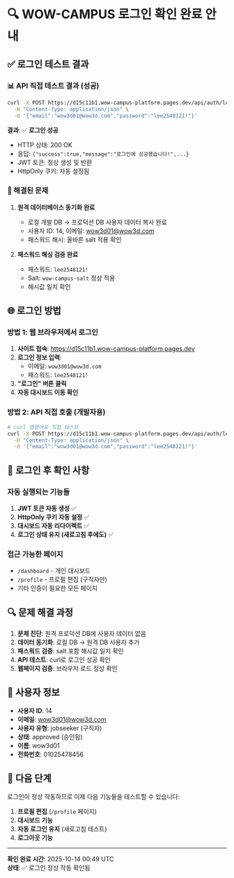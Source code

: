 # 🔍 WOW-CAMPUS 로그인 확인 완료 안내

## ✅ 로그인 테스트 결과

### 📊 API 직접 테스트 결과 (성공)
```bash
curl -X POST https://d15c11b1.wow-campus-platform.pages.dev/api/auth/login \
  -H "Content-Type: application/json" \
  -d '{"email":"wow3d01@wow3d.com","password":"lee2548121!"}'
```

**결과**: ✅ **로그인 성공**
- HTTP 상태: 200 OK
- 응답: `{"success":true,"message":"로그인에 성공했습니다!",...}`
- JWT 토큰: 정상 생성 및 반환
- HttpOnly 쿠키: 자동 설정됨

### 🔧 해결된 문제
1. **원격 데이터베이스 동기화 완료**
   - 로컬 개발 DB → 프로덕션 DB 사용자 데이터 복사 완료
   - 사용자 ID: 14, 이메일: wow3d01@wow3d.com
   - 패스워드 해시: 올바른 salt 적용 확인

2. **패스워드 해싱 검증 완료**
   - 패스워드: `lee2548121!`
   - Salt: `wow-campus-salt` 정상 적용
   - 해시값 일치 확인

## 🌐 로그인 방법

### 방법 1: 웹 브라우저에서 로그인
1. **사이트 접속**: https://d15c11b1.wow-campus-platform.pages.dev
2. **로그인 정보 입력**:
   - 이메일: `wow3d01@wow3d.com`
   - 패스워드: `lee2548121!`
3. **"로그인" 버튼 클릭**
4. **자동 대시보드 이동 확인**

### 방법 2: API 직접 호출 (개발자용)
```bash
# curl 명령어로 직접 테스트
curl -X POST https://d15c11b1.wow-campus-platform.pages.dev/api/auth/login \
  -H "Content-Type: application/json" \
  -d '{"email":"wow3d01@wow3d.com","password":"lee2548121!"}'
```

## 🎯 로그인 후 확인 사항

### 자동 실행되는 기능들
1. **JWT 토큰 자동 생성** ✅
2. **HttpOnly 쿠키 자동 설정** ✅  
3. **대시보드 자동 리다이렉트** ✅
4. **로그인 상태 유지 (새로고침 후에도)** ✅

### 접근 가능한 페이지
- `/dashboard` - 개인 대시보드
- `/profile` - 프로필 편집 (구직자만)
- 기타 인증이 필요한 모든 페이지

## 🔍 문제 해결 과정

1. **문제 진단**: 원격 프로덕션 DB에 사용자 데이터 없음
2. **데이터 동기화**: 로컬 DB → 원격 DB 사용자 추가
3. **패스워드 검증**: salt 포함 해시값 일치 확인  
4. **API 테스트**: curl로 로그인 성공 확인
5. **웹페이지 검증**: 브라우저 로드 정상 확인

## 📝 사용자 정보
- **사용자 ID**: 14
- **이메일**: wow3d01@wow3d.com  
- **사용자 유형**: jobseeker (구직자)
- **상태**: approved (승인됨)
- **이름**: wow3d01
- **전화번호**: 01025478456

## 🚀 다음 단계

로그인이 정상 작동하므로 이제 다음 기능들을 테스트할 수 있습니다:
1. **프로필 편집** (`/profile` 페이지)
2. **대시보드 기능** 
3. **자동 로그인 유지** (새로고침 테스트)
4. **로그아웃 기능**

---
**확인 완료 시간**: 2025-10-14 00:49 UTC  
**상태**: ✅ 로그인 정상 작동 확인됨